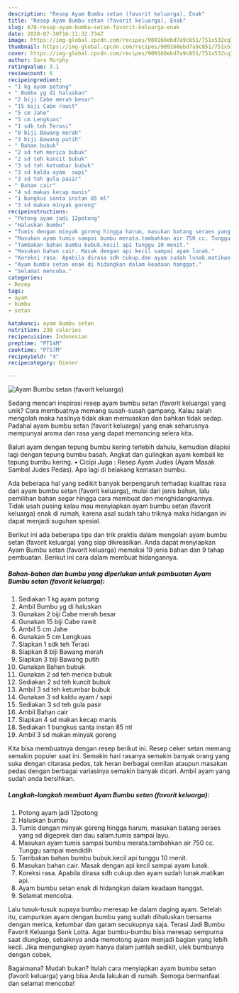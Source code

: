 ```yaml
---
description: "Resep Ayam Bumbu setan (favorit keluarga), Enak"
title: "Resep Ayam Bumbu setan (favorit keluarga), Enak"
slug: 678-resep-ayam-bumbu-setan-favorit-keluarga-enak
date: 2020-07-30T16:11:32.734Z
image: https://img-global.cpcdn.com/recipes/909160ebd7a9c851/751x532cq70/ayam-bumbu-setan-favorit-keluarga-foto-resep-utama.jpg
thumbnail: https://img-global.cpcdn.com/recipes/909160ebd7a9c851/751x532cq70/ayam-bumbu-setan-favorit-keluarga-foto-resep-utama.jpg
cover: https://img-global.cpcdn.com/recipes/909160ebd7a9c851/751x532cq70/ayam-bumbu-setan-favorit-keluarga-foto-resep-utama.jpg
author: Sara Murphy
ratingvalue: 3.1
reviewcount: 6
recipeingredient:
- "1 kg ayam potong"
- " Bumbu yg di haluskan"
- "2 biji Cabe merah besar"
- "15 biji Cabe rawit"
- "5 cm Jahe"
- "5 cm Lengkuas"
- "1 sdk teh Terasi"
- "8 biji Bawang merah"
- "3 biji Bawang putih"
- " Bahan bubuk"
- "2 sd teh merica bubuk"
- "2 sd teh kuncit bubuk"
- "3 sd teh ketumbar bubuk"
- "3 sd kaldu ayam  sapi"
- "3 sd teh gula pasir"
- " Bahan cair"
- "4 sd makan kecap manis"
- "1 bungkus santa instan 85 ml"
- "3 sd makan minyak goreng"
recipeinstructions:
- "Potong ayam jadi 12potong"
- "Haluskan bumbu"
- "Tumis dengan minyak goreng hingga harum, masukan batang seraes yang sd digeprek dan dau salam.tumis sampai layu."
- "Masukan ayam tumis sampai bumbu merata.tambahkan air 750 cc. Tunggu sampai mendidih"
- "Tambakan bahan bumbu bubuk.kecil api tunggu 10 menit."
- "Masukan bahan cair. Masak dengan api kecil sampai ayam lunak."
- "Koreksi rasa. Apabila dirasa sdh cukup.dan ayam sudah lunak.matikan api."
- "Ayam bumbu setan enak di hidangkan dalam keadaan hanggat."
- "Selamat mencoba."
categories:
- Resep
tags:
- ayam
- bumbu
- setan

katakunci: ayam bumbu setan 
nutrition: 238 calories
recipecuisine: Indonesian
preptime: "PT14M"
cooktime: "PT57M"
recipeyield: "4"
recipecategory: Dinner

---
```



![Ayam Bumbu setan (favorit keluarga)](https://img-global.cpcdn.com/recipes/909160ebd7a9c851/751x532cq70/ayam-bumbu-setan-favorit-keluarga-foto-resep-utama.jpg)

Sedang mencari inspirasi resep ayam bumbu setan (favorit keluarga) yang unik? Cara membuatnya memang susah-susah gampang. Kalau salah mengolah maka hasilnya tidak akan memuaskan dan bahkan tidak sedap. Padahal ayam bumbu setan (favorit keluarga) yang enak seharusnya mempunyai aroma dan rasa yang dapat memancing selera kita.

Baluri ayam dengan tepung bumbu kering terlebih dahulu, kemudian dilapisi lagi dengan tepung bumbu basah. Angkat dan gulingkan ayam kembali ke tepung bumbu kering. • Cicipi Juga : Resep Ayam Judes (Ayam Masak Sambal Judes Pedas). Apa lagi di belakang kemasan bumbu.

Ada beberapa hal yang sedikit banyak berpengaruh terhadap kualitas rasa dari ayam bumbu setan (favorit keluarga), mulai dari jenis bahan, lalu pemilihan bahan segar hingga cara membuat dan menghidangkannya. Tidak usah pusing kalau mau menyiapkan ayam bumbu setan (favorit keluarga) enak di rumah, karena asal sudah tahu triknya maka hidangan ini dapat menjadi suguhan spesial.


Berikut ini ada beberapa tips dan trik praktis dalam mengolah ayam bumbu setan (favorit keluarga) yang siap dikreasikan. Anda dapat menyiapkan Ayam Bumbu setan (favorit keluarga) memakai 19 jenis bahan dan 9 tahap pembuatan. Berikut ini cara dalam membuat hidangannya.

<!--inarticleads1-->

##### Bahan-bahan dan bumbu yang diperlukan untuk pembuatan Ayam Bumbu setan (favorit keluarga):

1. Sediakan 1 kg ayam potong
1. Ambil  Bumbu yg di haluskan
1. Gunakan 2 biji Cabe merah besar
1. Gunakan 15 biji Cabe rawit
1. Ambil 5 cm Jahe
1. Gunakan 5 cm Lengkuas
1. Siapkan 1 sdk teh Terasi
1. Siapkan 8 biji Bawang merah
1. Siapkan 3 biji Bawang putih
1. Gunakan  Bahan bubuk
1. Gunakan 2 sd teh merica bubuk
1. Sediakan 2 sd teh kuncit bubuk
1. Ambil 3 sd teh ketumbar bubuk
1. Gunakan 3 sd kaldu ayam / sapi
1. Sediakan 3 sd teh gula pasir
1. Ambil  Bahan cair
1. Siapkan 4 sd makan kecap manis
1. Sediakan 1 bungkus santa instan 85 ml
1. Ambil 3 sd makan minyak goreng


Kita bisa membuatnya dengan resep berikut ini. Resep ceker setan memang semakin populer saat ini. Semakin hari rasanya semakin banyak orang yang suka dengan citarasa pedas, tak heran berbagai cemilan ataupun masakan pedas dengan berbagai variasinya semakin banyak dicari. Ambil ayam yang sudah anda bersihkan. 

<!--inarticleads2-->

##### Langkah-langkah membuat Ayam Bumbu setan (favorit keluarga):

1. Potong ayam jadi 12potong
1. Haluskan bumbu
1. Tumis dengan minyak goreng hingga harum, masukan batang seraes yang sd digeprek dan dau salam.tumis sampai layu.
1. Masukan ayam tumis sampai bumbu merata.tambahkan air 750 cc. Tunggu sampai mendidih
1. Tambakan bahan bumbu bubuk.kecil api tunggu 10 menit.
1. Masukan bahan cair. Masak dengan api kecil sampai ayam lunak.
1. Koreksi rasa. Apabila dirasa sdh cukup.dan ayam sudah lunak.matikan api.
1. Ayam bumbu setan enak di hidangkan dalam keadaan hanggat.
1. Selamat mencoba.


Lalu tusuk-tusuk supaya bumbu meresap ke dalam daging ayam. Setelah itu, campurkan ayam dengan bumbu yang sudah dihaluskan bersama dengan merica, ketumbar dan garam secukupnya saja. Terasi Jadi Bumbu Favorit Keluarga Senk Lotta. Agar bumbu-bumbu bisa meresap sempurna saat diungkep, sebaiknya anda memotong ayam menjadi bagian yang lebih kecil. Jika mengungkep ayam hanya dalam jumlah sedikit, ulek bumbunya dengan cobek. 

Bagaimana? Mudah bukan? Itulah cara menyiapkan ayam bumbu setan (favorit keluarga) yang bisa Anda lakukan di rumah. Semoga bermanfaat dan selamat mencoba!
